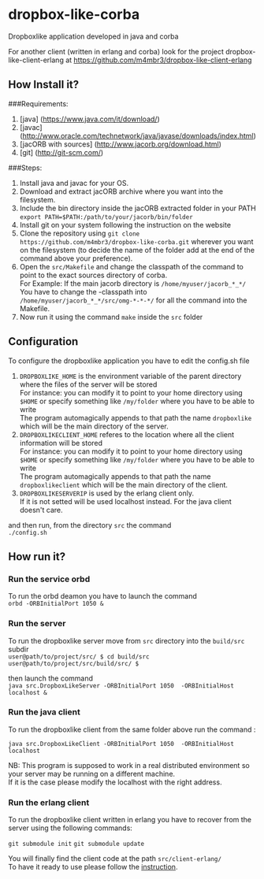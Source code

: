 dropbox-like-corba
==========================

Dropboxlike application developed in java and corba


For another client  (written in erlang and corba) look for the project dropbox-like-client-erlang
at https://github.com/m4mbr3/dropbox-like-client-erlang



How Install it?
---------------------------
###Requirements:

1. [java] (https://www.java.com/it/download/)
2. [javac] (http://www.oracle.com/technetwork/java/javase/downloads/index.html)
3. [jacORB with sources] (http://www.jacorb.org/download.html)
4. [git] (http://git-scm.com/)

###Steps:

1. Install java and javac for your OS.
2. Download and extract jacORB archive where you want into the filesystem.
3. Include the bin directory inside the jacORB extracted folder in your PATH
    `export PATH=$PATH:/path/to/your/jacorb/bin/folder`
4. Install git on your system following the instruction on the website
5. Clone the repository using
    `git clone https://github.com/m4mbr3/dropbox-like-corba.git`
wherever you want on the filesystem (to decide the name of the folder add at the end of the command above your preference).
6. Open the `src/Makefile` and change the classpath of the command to point to the exact sources directory of corba.  
For Example:
    If the main jacorb directory is  `/home/myuser/jacorb_*_*/`  
    You have to change the -classpath into `/home/myuser/jacorb_*_*/src/omg-*-*-*/` for all the command into the Makefile.
7. Now run it using the command `make` inside the `src` folder

Configuration
-------------------------
To configure the dropboxlike application you have to edit the config.sh file  

1. `DROPBOXLIKE_HOME` is the environment variable of the parent directory where the files of the server will be stored  
For instance: you can modify it to point to your home directory using `$HOME` or specify something like `/my/folder` where you have to be able to write  
The program automagically appends to that path the name `dropboxlike` which will be the main directory of the server.
2. `DROPBOXLIKECLIENT_HOME` referes to the location where all the client information will be stored  
For instance: you can modify it to point to your home directory using `$HOME` or specify something like `/my/folder` where you have to be able to write  
The program automagically appends to that path the name `dropboxlikeclient` which will be the main directory of the client.
3. `DROPBOXLIKESERVERIP` is used by the erlang client only.  
If it is not setted will be used localhost instead. For the java client doesn't care.

and then run, from the directory `src` the command  
`./config.sh`

How run it?
-------------------------

### Run the service orbd

To run the orbd deamon you have to launch the command  
    `orbd -ORBInitialPort 1050 &`

### Run the server

To run the dropboxlike server move from `src` directory  into the `build/src` subdir  
`user@path/to/project/src/ $ cd build/src`  
`user@path/to/project/src/build/src/ $`  

then launch the command  
    `java src.DropboxLikeServer -ORBInitialPort 1050  -ORBInitialHost localhost &`

### Run the java client

To run the dropboxlike client from the same folder above run the command :

`java src.DropboxLikeClient -ORBInitialPort 1050  -ORBInitialHost localhost`

NB: This program is supposed to work in a real distributed environment so your server may be running on a different machine.  
If it is the case please modify the localhost with the right address.


### Run the erlang client

To run the dropboxlike client written in erlang you have to recover from the server using the following commands:  

`git submodule init`
`git submodule update`

You will finally find the client code at the path `src/client-erlang/`  
To have it ready to use please follow the [instruction](https://github.com/m4mbr3/dropbox-like-client-erlang).
